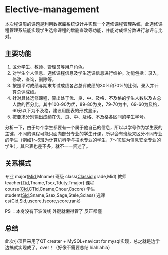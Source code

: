 # Elective-management
本次程设周的课题是利用数据库系统设计并实现一个选修课程管理系统，此选修课程管理系统能实现学生选修课程的增删查改等功能，并能对成绩分数进行总评与比对。

## 主要功能
1. 区分学生、教师、管理员等用户角色。
2. 对学生个人信息、选修课程信息及学生选课信息进行维护。功能包括：录入，修改，查询，删除等。
3. 按照平时成绩与期末考试成绩各占总评成绩的30%和70%的比例，录入并计算总评成绩。
4. 针对具体选修课程，算出处于优、良、中、及格、不及格的学生人数以及占总人数的百分比。其中100-90为优，89-80为良，79-70为中，69-60为及格，60分以下为不及格，建议用图表的形式显示。
5. 按要求分别输出成绩在优、良、中、及格、不及格各区间的学生学号。

分析一下，由于每个学生都要有一个属于他自己的信息，所以以学号作为学生表的主键，不同的课程可能只面向部分专业的学生开课，所以会有班级来区分不同专业的学生（例如1～6班为计算机科学与技术专业的学生，7～10班为信息安全专业的学生），其它表也差不多，就不一一赘述了。


## 关系模式
专业 major(<u>Mid</u>,Mname)
班级 class(<u>Classid</u>,grade,Mid)
教师 teacher(<u>Tid</u>,Tname,Tsex,Tduty,Tmajor)
课程 course(<u>Cid</u>,CTid,Cname,Chour,Cscore)
学生 student(<u>Sid</u>,Sname,Ssex,Sage,Stele,Sclass)
选课 cs(<u>Cid,Sid</u>,uscore,fscore,score,rank)

PS ：本身没有下波浪线 外键就懒得管了 反正都懂

## 总结
此次小项目采用了QT creater + MySQL+navicat for mysql实现，总之就是边学边搞就实现成了。over！（好像不需要总结 hiahiahia）